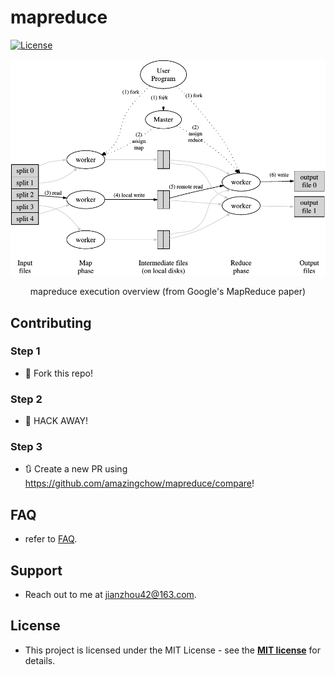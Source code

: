 # mapreduce

[![License](http://img.shields.io/:license-mit-blue.svg?style=flat-square)](http://badges.mit-license.org) 

![mapreduce](img/mapreduce.png)
<center>mapreduce execution overview (from Google's MapReduce paper)</center>

## Contributing

### Step 1

* 🍴 Fork this repo!

### Step 2

* 🔨 HACK AWAY!

### Step 3

* 🔃 Create a new PR using https://github.com/amazingchow/mapreduce/compare!

## FAQ

* refer to [FAQ](FAQ.md).

## Support

* Reach out to me at <jianzhou42@163.com>.

## License

* This project is licensed under the MIT License - see the **[MIT license](http://opensource.org/licenses/mit-license.php)** for details.
